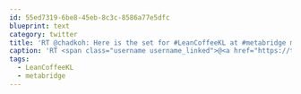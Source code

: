 ```yaml
---
id: 55ed7319-6be8-45eb-8c3c-8586a77e5dfc
blueprint: text
category: twitter
title: 'RT @chadkoh: Here is the set for #LeanCoffeeKL at #metabridge m.flickr.com/#/photos/sandb…'
caption: 'RT <span class="username username_linked">@<a href="https://twitter.com/chadkoh" title="Chad Kohalyk">chadkoh</a></span>: Here is the set for <span class="hashtag hashtag_local">#<a href="http://tweettemp.darylchymko.ca/?tag=leancoffeekl">LeanCoffeeKL</a> at <span class="hashtag hashtag_local">#<a href="http://tweettemp.darylchymko.ca/?tag=metabridge">metabridge</a> <a href="http://m.flickr.com/#/photos/sandbaggerone/sets/72157634246882545/" title="http://m.flickr.com/#/photos/sandbaggerone/sets/72157634246882545/" class="link link_untco">m.flickr.com/#/photos/sandb…</a>'
tags:
  - LeanCoffeeKL
  - metabridge
---
```


